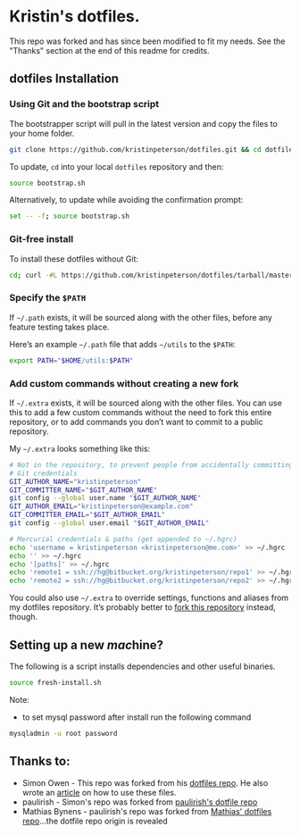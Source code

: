 # Kristin's dotfiles.

This repo was forked and has since been modified to fit my needs.  See the "Thanks" section at the end of this readme for credits.

## dotfiles Installation

### Using Git and the bootstrap script

The bootstrapper script will pull in the latest version and copy the files to your home folder.

```bash
git clone https://github.com/kristinpeterson/dotfiles.git && cd dotfiles && source bootstrap.sh
```

To update, `cd` into your local `dotfiles` repository and then:

```bash
source bootstrap.sh
```

Alternatively, to update while avoiding the confirmation prompt:

```bash
set -- -f; source bootstrap.sh
```

### Git-free install

To install these dotfiles without Git:

```bash
cd; curl -#L https://github.com/kristinpeterson/dotfiles/tarball/master | tar -xzv --strip-components 1 --exclude={README.md,bootstrap.sh,LICENSE-MIT.txt}
```

### Specify the `$PATH`

If `~/.path` exists, it will be sourced along with the other files, before any feature testing takes place.

Here’s an example `~/.path` file that adds `~/utils` to the `$PATH`:

```bash
export PATH="$HOME/utils:$PATH"
```

### Add custom commands without creating a new fork

If `~/.extra` exists, it will be sourced along with the other files. You can use this to add a few custom commands without the need to fork this entire repository, or to add commands you don’t want to commit to a public repository.

My `~/.extra` looks something like this:

```bash
# Not in the repository, to prevent people from accidentally committing under my name
# Git credentials
GIT_AUTHOR_NAME="kristinpeterson"
GIT_COMMITTER_NAME="$GIT_AUTHOR_NAME"
git config --global user.name "$GIT_AUTHOR_NAME"
GIT_AUTHOR_EMAIL="kristinpeterson@example.com"
GIT_COMMITTER_EMAIL="$GIT_AUTHOR_EMAIL"
git config --global user.email "$GIT_AUTHOR_EMAIL"

# Mercurial credentials & paths (get appended to ~/.hgrc)
echo 'username = kristinpeterson <kristinpeterson@me.com>' >> ~/.hgrc
echo '' >> ~/.hgrc
echo '[paths]' >> ~/.hgrc
echo 'remote1 = ssh://hg@bitbucket.org/kristinpeterson/repo1' >> ~/.hgrc
echo 'remote2 = ssh://hg@bitbucket.org/kristinpeterson/repo2' >> ~/.hgrc
```

You could also use `~/.extra` to override settings, functions and aliases from my dotfiles repository. It’s probably better to [fork this repository](https://github.com/kristinpeterson/dotfiles/fork) instead, though.

## Setting up a new *mac*hine?

The following is a script installs dependencies and other useful binaries.

```bash
source fresh-install.sh
```

Note:
- to set mysql password after install run the following command

```bash
mysqladmin -u root password
```

## Thanks to:

* Simon Owen - This repo was forked from his [dotfiles repo](https://github.com/simonowendesign/dotfiles). He also wrote an [article](http://net.tutsplus.com/tutorials/tools-and-tips/setting-up-a-mac-dev-machine-from-zero-to-hero-with-dotfiles/) on how to use these files.
* paulirish - Simon's repo was forked from [paulirish's dotfile repo](https://github.com/paulirish/dotfiles)
* Mathias Bynens - paulirish's repo was forked from [Mathias' dotfiles repo](https://github.com/mathiasbynens/dotfiles/)...the dotfile repo origin is revealed
